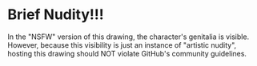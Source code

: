 # Brief Nudity!!!
In the "NSFW" version of this drawing, the character's genitalia is visible.  However, because this visibility is just an instance of "artistic nudity", hosting this drawing should NOT violate GitHub's community guidelines.
